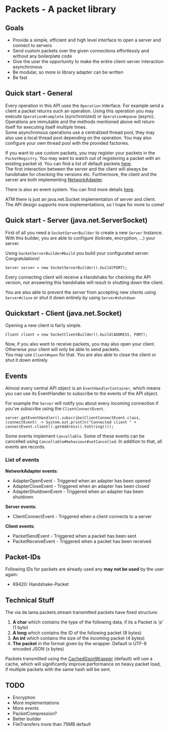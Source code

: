 # Packets - A packet library

## Goals

- Provide a simple, efficient and high level interface to open a server and connect to servers
- Send custom packets over the given connections effortlessly and without any boilerplate code
- Give the user the opportunity to make the entire client-server interaction asynchronous
- Be modular, so more io library adapter can be written 
- Be fast

## Quick start - General
Every operation in this API uses the <code>Operation</code> interface.
For example send a client a packet returns such an operation.
Using this operation you may execute <code>Operation#complete</code> (synchronized) or <code>Operation#queue</code> (async).
Operations are immutable and the methods mentioned above will return itself for executing itself multiple times.
<br>Some asynchronous operations use a centralized thread pool, they may also use a local thread pool depending on the operation.
You may also configure your own thread pool with the provided factories.


If you want to use custom packets, you may register your packets in the <code>PacketRegistry</code>.
You may want to watch out of registering a packet with an existing packet id. You can find a list of default packets <a href='#Packet-IDs'>here</a>.<br>
The first interaction between the server and the client will always be handshake for checking the versions etc.
Furthermore, the client and the server are both implementing [NetworkAdapter](https://github.com/GrandLamas/packets/blob/master/src/main/java/de/lama/packets/NetworkAdapter.java).

There is also an event system. You can find more details <a href='#Events'>here</a>.

ATM there is just an java.net.Socket implementation of server and client.<br>
The API design supports more implementations, so I hope for more to come!

## Quick start - Server (java.net.ServerSocket)
First of all you need a <code>SocketServerBuilder</code> to create a new <code>Server</code> Instance.
With this builder, you are able to configure (tickrate, encryption, ...) your server.<br>

Using <code>SocketServerBuilder#build</code> you build your configurated server. Congratulations!<br>
```
Server server = new SocketServerBuilder().build(PORT);
```


Every connecting client will receive a Handshake for checking the API version, not answering this handshake will result in shutting down the client.

You are also able to prevent the server from accepting new clients using <code>Server#close</code> or shut it down entirely by using <code>Server#shutdown</code>

## Quickstart - Client (java.net.Socket)
Opening a new client is fairly simple.<br>
```
Client client = new SocketClientBuilder().build(ADDRESS, PORT);
```

Now, if you also want to receive packets, you may also open your client. Otherwise your client will only be able to send packets.<br>
You may use <code>Client#open</code> for that. You are also able to close the client or shut it down entirely.

## Events
Almost every central API object is an <code>EventHandlerContainer</code>, which means you can use its EventHandler to subscribe to the events of the API object.

For example the <code>Server</code> will notify you about every incoming connection if you've subscribe using the <code>ClientConnectEvent</code>.<br>
```
server.getEventHandler().subscribe(ClientConnectEvent.class, (connectEvent) -> System.out.println("Connected client " + connectEvent.client().getAddress().toString()));
```
Some events implement <code>Cancellable</code>. Some of these events can be cancelled using <code>Cancellable#behaviour#setCancelled</code>.
In addition to that, all events are records.

### List of events
**NetworkAdapter events**:<br>

* AdapterOpenEvent - Triggered when an adapter has been opened
* AdapterCloseEvent - Triggered when an adapter has been closed
* AdapterShutdownEvent - Triggered when an adapter has been shutdown


**Server events**:<br>

* ClientConnectEvent - Triggered when a client connects to a server

**Client events**:<br>

* PacketSendEvent - Triggered when a packet has been sent
* PacketReceiveEvent - Triggered when a packet has been received

## Packet-IDs
Following IDs for packets are already used any **may not be used** by the user again:<br>

* 69420: Handshake-Packet

## Technical Stuff
The via de.lama.packets.stream transmitted packets have fixed structure:
1. **A char** which contains the type of the following data, if its a Packet is 'p' (1 byte)
2. **A long** which contains the ID of the following packet (8 bytes)
3. **An int** which contains the size of the incoming packet (4 bytes)
4. **The packet** in the format given by the wrapper. Default is UTF-8 encoded JSON (x bytes)

Packets transmitted using the <a href='https://github.com/GrandLamas/packets/blob/master/src/main/java/de/lama/packets/wrapper/CachedGsonWrapper.java'>
CachedGsonWrapper</a> (default) will use a cache, which will significantly improve performance on heavy packet load, if multiple packets with the same hash will be sent.

## TODO
- Encryption
- More implementations
- More events
- PacketCompression?
- Better builder
- FileTransfers more than 75MB default
